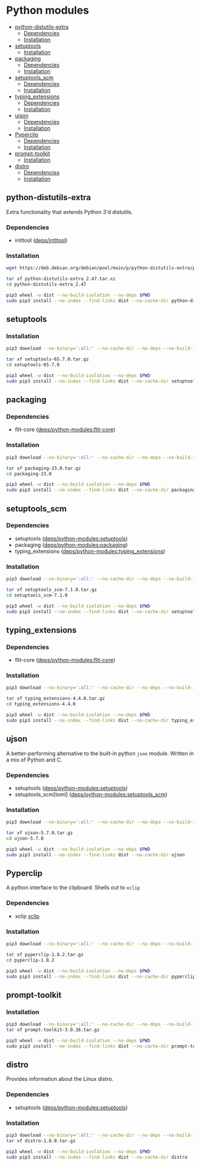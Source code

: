 # Python modules

<!-- vim-markdown-toc GFM -->

* [python-distutils-extra](#python-distutils-extra)
  * [Dependencies](#dependencies)
  * [Installation](#installation)
* [setuptools](#setuptools)
  * [Installation](#installation-1)
* [packaging](#packaging)
  * [Dependencies](#dependencies-1)
  * [Installation](#installation-2)
* [setuptools_scm](#setuptools_scm)
  * [Dependencies](#dependencies-2)
  * [Installation](#installation-3)
* [typing_extensions](#typing_extensions)
  * [Dependencies](#dependencies-3)
  * [Installation](#installation-4)
* [ujson](#ujson)
  * [Dependencies](#dependencies-4)
  * [Installation](#installation-5)
* [Pyperclip](#pyperclip)
  * [Dependencies](#dependencies-5)
  * [Installation](#installation-6)
* [prompt-toolkit](#prompt-toolkit)
  * [Installation](#installation-7)
* [distro](#distro)
  * [Dependencies](#dependencies-6)
  * [Installation](#installation-8)

<!-- vim-markdown-toc -->

## python-distutils-extra

Extra functionality that extends Python 3'd distutils.

### Dependencies

* intltool ([deps/intltool](./intltool.md))

### Installation

```sh
wget https://deb.debian.org/debian/pool/main/p/python-distutils-extra/python-distutils-extra_2.47.tar.xz

tar xf python-distutils-extra_2.47.tar.xz
cd python-distutils-extra_2.47

pip3 wheel -w dist --no-build-isolation --no-deps $PWD
sudo pip3 install --no-index --find-links dist --no-cache-dir python-distutils-extra
```

## setuptools

### Installation

```sh
pip3 download --no-binary=':all:' --no-cache-dir --no-deps --no-build-isolation 'setuptools==65.7.0'

tar xf setuptools-65.7.0.tar.gz
cd setuptools-65.7.0

pip3 wheel -w dist --no-build-isolation --no-deps $PWD
sudo pip3 install --no-index --find-links dist --no-cache-dir setuptools
```

## packaging

### Dependencies

* flit-core ([deps/python-modules:flit-core](#flit-core))

### Installation

```sh
pip3 download --no-binary=':all:' --no-cache-dir --no-deps --no-build-isolation 'packaging==23.0'

tar xf packaging-23.0.tar.gz
cd packaging-23.0

pip3 wheel -w dist --no-build-isolation --no-deps $PWD
sudo pip3 install --no-index --find-links dist --no-cache-dir packaging
```

## setuptools_scm

### Dependencies

* setuptools ([deps/python-modules:setuptools](#setuptools))
* packaging ([deps/python-modules:packaging](#packaging))
* typing_extensions ([deps/python-modules:typing_extensions](#typing_extensions))

### Installation

```sh
pip3 download --no-binary=':all:' --no-cache-dir --no-deps --no-build-isolation 'setuptools_scm==7.1.0'

tar xf setuptools_scm-7.1.0.tar.gz
cd setuptools_scm-7.1.0

pip3 wheel -w dist --no-build-isolation --no-deps $PWD
sudo pip3 install --no-index --find-links dist --no-cache-dir setuptools_scm
```

## typing_extensions

### Dependencies

* flit-core ([deps/python-modules:flit-core](#flit-core))

### Installation

```sh
pip3 download --no-binary=':all:' --no-cache-dir --no-deps --no-build-isolation 'typing_extensions==4.4.0'

tar xf typing_extensions-4.4.0.tar.gz
cd typing_extensions-4.4.0

pip3 wheel -w dist --no-build-isolation --no-deps $PWD
sudo pip3 install --no-index --find-links dist --no-cache-dir typing_extensions
```

## ujson

A better-performing alternative to the built-in python `json` module. Written in a mix of Python and C.

### Dependencies

* setuptools ([deps/python-modules:setuptools](#setuptools))
* setuptools_scm\[toml] ([deps/python-modules:setuptools_scm](#setuptools_scm))

### Installation

```sh
pip3 download --no-binary=':all:' --no-cache-dir --no-deps --no-build-isolation 'ujson==5.7.0'

tar xf ujson-5.7.0.tar.gz
cd ujson-5.7.0

pip3 wheel -w dist --no-build-isolation --no-deps $PWD
sudo pip3 install --no-index --find-links dist --no-cache-dir ujson
```

## Pyperclip

A python interface to the clipboard. Shells out to `xclip`

### Dependencies

* xclip [xclip](../xclip.md)

### Installation

```sh
pip3 download --no-binary=':all:' --no-cache-dir --no-deps --no-build-isolation 'pyperclip==1.8.2'

tar xf pyperclip-1.8.2.tar.gz
cd pyperclip-1.8.2

pip3 wheel -w dist --no-build-isolation --no-deps $PWD
sudo pip3 install --no-index --find-links dist --no-cache-dir pyperclip
```

## prompt-toolkit

### Installation

```sh
pip3 download --no-binary=':all:' --no-cache-dir --no-deps --no-build-isolation 'prompt-toolkit==3.0.36'
tar xf prompt-toolkit-3.0.36.tar.gz

pip3 wheel -w dist --no-build-isolation --no-deps $PWD
sudo pip3 install --no-index --find-links dist --no-cache-dir prompt-toolkit
```

## distro

Provides information about the Linux distro.

### Dependencies

* setuptools ([deps/python-modules:setuptools](#setuptools))

### Installation

```sh
pip3 download --no-binary=':all:' --no-cache-dir --no-deps --no-build-isolation 'distro==1.8.0'
tar xf distro-1.8.0.tar.gz

pip3 wheel -w dist --no-build-isolation --no-deps $PWD
sudo pip3 install --no-index --find-links dist --no-cache-dir distro
```
